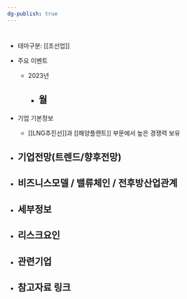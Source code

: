 ```yaml
---
dg-publish: true
---
```

#


- 테마구분: [[조선업]]




- 주요 이벤트
	- 2023년
		- 월
			- 




- 기업 기본정보
	- [[LNG추진선]]과 [[해양플랜트]] 부문에서 높은 경쟁력 보유





 - 기업전망(트렌드/향후전망)
	- 





- 비즈니스모델 / 밸류체인 / 전후방산업관계
	- 





- 세부정보
	- 





- 리스크요인
	- 





- 관련기업
	- 




- 참고자료 링크
	- 